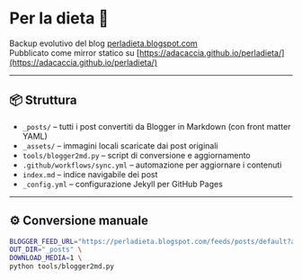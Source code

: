 # Per la dieta 🥗

Backup evolutivo del blog [perladieta.blogspot.com](https://perladieta.blogspot.com)  
Pubblicato come mirror statico su [https://adacaccia.github.io/perladieta/](https://adacaccia.github.io/perladieta/)

---

## 📦 Struttura
- `_posts/` – tutti i post convertiti da Blogger in Markdown (con front matter YAML)
- `_assets/` – immagini locali scaricate dai post originali
- `tools/blogger2md.py` – script di conversione e aggiornamento
- `.github/workflows/sync.yml` – automazione per aggiornare i contenuti
- `index.md` – indice navigabile dei post
- `_config.yml` – configurazione Jekyll per GitHub Pages

---

## ⚙️ Conversione manuale

```bash
BLOGGER_FEED_URL="https://perladieta.blogspot.com/feeds/posts/default?alt=rss" \
OUT_DIR="_posts" \
DOWNLOAD_MEDIA=1 \
python tools/blogger2md.py

